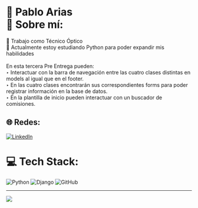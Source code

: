 # 👾 Pablo Arias<br>💫 Sobre mí:


🔭 Trabajo como Técnico Óptico<br>🌱 Actualmente estoy estudiando Python para poder expandir mis habilidades<br><br>
En esta tercera Pre Entrega pueden: <br>‣ Interactuar con la barra de navegación entre las cuatro clases distintas en models al igual que en el footer.<br>
‣ En las cuatro clases encontrarán sus correspondientes forms para poder registrar información en la base de datos.<br>
‣ En la plantilla de inicio pueden interactuar con un buscador de comisiones.<br>

## 🌐 Redes:
[![LinkedIn](https://img.shields.io/badge/LinkedIn-%230077B5.svg?logo=linkedin&logoColor=white)](https://linkedin.com/in/pabloarias12) 

# 💻 Tech Stack:
![Python](https://img.shields.io/badge/python-3670A0?style=for-the-badge&logo=python&logoColor=ffdd54) ![Django](https://img.shields.io/badge/django-%23092E20.svg?style=for-the-badge&logo=django&logoColor=white) ![GitHub](https://img.shields.io/badge/github-%23121011.svg?style=for-the-badge&logo=github&logoColor=white)

---
[![](https://visitcount.itsvg.in/api?id=Parnloren&icon=0&color=0)](https://visitcount.itsvg.in)

<!-- Proudly created with GPRM ( https://gprm.itsvg.in ) -->
